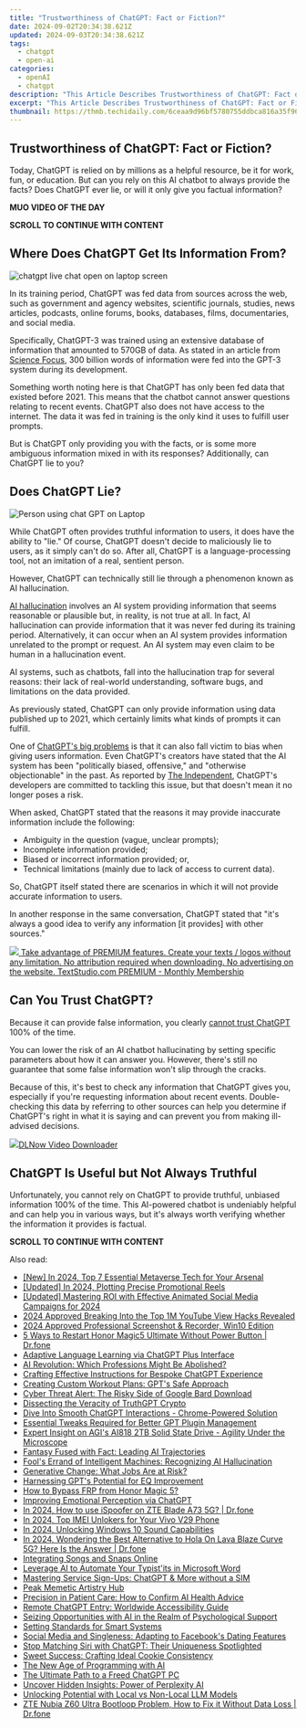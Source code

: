 ```yaml
---
title: "Trustworthiness of ChatGPT: Fact or Fiction?"
date: 2024-09-02T20:34:38.621Z
updated: 2024-09-03T20:34:38.621Z
tags:
  - chatgpt
  - open-ai
categories:
  - openAI
  - chatgpt
description: "This Article Describes Trustworthiness of ChatGPT: Fact or Fiction?"
excerpt: "This Article Describes Trustworthiness of ChatGPT: Fact or Fiction?"
thumbnail: https://thmb.techidaily.com/6ceaa9d96bf5780755ddbca816a35f96a83ab3ae5f8b95d2f15a6366810c2463.png
---
```


## Trustworthiness of ChatGPT: Fact or Fiction?

 Today, ChatGPT is relied on by millions as a helpful resource, be it for work, fun, or education. But can you rely on this AI chatbot to always provide the facts? Does ChatGPT ever lie, or will it only give you factual information?

**MUO VIDEO OF THE DAY**

**SCROLL TO CONTINUE WITH CONTENT**

## Where Does ChatGPT Get Its Information From?

![chatgpt live chat open on laptop screen](https://static1.makeuseofimages.com/wordpress/wp-content/uploads/2023/05/chat-gpt-laptop.jpg)

 In its training period, ChatGPT was fed data from sources across the web, such as government and agency websites, scientific journals, studies, news articles, podcasts, online forums, books, databases, films, documentaries, and social media.

 Specifically, ChatGPT-3 was trained using an extensive database of information that amounted to 570GB of data. As stated in an article from [Science Focus](https://www.sciencefocus.com/future-technology/gpt-3/), 300 billion words of information were fed into the GPT-3 system during its development.

 Something worth noting here is that ChatGPT has only been fed data that existed before 2021\. This means that the chatbot cannot answer questions relating to recent events. ChatGPT also does not have access to the internet. The data it was fed in training is the only kind it uses to fulfill user prompts.

 But is ChatGPT only providing you with the facts, or is some more ambiguous information mixed in with its responses? Additionally, can ChatGPT lie to you?

## Does ChatGPT Lie?

![Person using chat GPT on Laptop](https://static1.makeuseofimages.com/wordpress/wp-content/uploads/2023/04/person-using-chat-gpt-on-laptop.jpg)

 While ChatGPT often provides truthful information to users, it does have the ability to "lie." Of course, ChatGPT doesn't decide to maliciously lie to users, as it simply can't do so. After all, ChatGPT is a language-processing tool, not an imitation of a real, sentient person.

 However, ChatGPT can technically still lie through a phenomenon known as AI hallucination.

[AI hallucination](https://www.makeuseof.com/what-is-ai-hallucination-and-how-do-you-spot-it/) involves an AI system providing information that seems reasonable or plausible but, in reality, is not true at all. In fact, AI hallucination can provide information that it was never fed during its training period. Alternatively, it can occur when an AI system provides information unrelated to the prompt or request. An AI system may even claim to be human in a hallucination event.

 AI systems, such as chatbots, fall into the hallucination trap for several reasons: their lack of real-world understanding, software bugs, and limitations on the data provided.

 As previously stated, ChatGPT can only provide information using data published up to 2021, which certainly limits what kinds of prompts it can fulfill.

 One of [ChatGPT's big problems](https://www.makeuseof.com/openai-chatgpt-biggest-probelms/) is that it can also fall victim to bias when giving users information. Even ChatGPT's creators have stated that the AI system has been "politically biased, offensive," and "otherwise objectionable" in the past. As reported by [The Independent](https://www.independent.co.uk/tech/chatgpt-ai-artifiial-intelligence-openai-behaviour-update-latest-b2284526.html), ChatGPT's developers are committed to tackling this issue, but that doesn't mean it no longer poses a risk.

 When asked, ChatGPT stated that the reasons it may provide inaccurate information include the following:

* Ambiguity in the question (vague, unclear prompts);
* Incomplete information provided;
* Biased or incorrect information provided; or,
* Technical limitations (mainly due to lack of access to current data).

 So, ChatGPT itself stated there are scenarios in which it will not provide accurate information to users.

 In another response in the same conversation, ChatGPT stated that "it's always a good idea to verify any information \[it provides\] with other sources."

<!-- affiliate ads begin -->
<a href="https://secure.textstudio.com/order/checkout.php?PRODS=35633281&QTY=1&AFFILIATE=108875&CART=1"> <img src="https://secure.avangate.com/images/merchant/d6eb8222c9718486bdabce8b897380f7/products/2_premium-icon.png" border="0"> Take advantage of PREMIUM features. 
Create your texts / logos without any limitation. 
No attribution required when downloading. 
No advertising on the website. 
 TextStudio.com  PREMIUM - Monthly Membership</a>
<!-- affiliate ads end -->
## Can You Trust ChatGPT?

 Because it can provide false information, you clearly [cannot trust ChatGPT](https://www.makeuseof.com/shouldnt-trust-chatgpt-confidential-data/) 100% of the time.

 You can lower the risk of an AI chatbot hallucinating by setting specific parameters about how it can answer you. However, there's still no guarantee that some false information won't slip through the cracks.

 Because of this, it's best to check any information that ChatGPT gives you, especially if you're requesting information about recent events. Double-checking this data by referring to other sources can help you determine if ChatGPT's right in what it is saying and can prevent you from making ill-advised decisions.

<!-- affiliate ads begin -->
<a href="https://secure.2checkout.com/order/checkout.php?PRODS=4712430&QTY=1&AFFILIATE=108875&CART=1"><img src="https://secure.avangate.com/images/merchant/c404a5adbf90e09631678b13b05d9d7a/products/dlnow_256.png" border="0">DLNow Video Downloader</a>
<!-- affiliate ads end -->
## ChatGPT Is Useful but Not Always Truthful

 Unfortunately, you cannot rely on ChatGPT to provide truthful, unbiased information 100% of the time. This AI-powered chatbot is undeniably helpful and can help you in various ways, but it's always worth verifying whether the information it provides is factual.

**SCROLL TO CONTINUE WITH CONTENT**


<ins class="adsbygoogle"
     style="display:block"
     data-ad-format="autorelaxed"
     data-ad-client="ca-pub-7571918770474297"
     data-ad-slot="1223367746"></ins>



<ins class="adsbygoogle"
     style="display:block"
     data-ad-client="ca-pub-7571918770474297"
     data-ad-slot="8358498916"
     data-ad-format="auto"
     data-full-width-responsive="true"></ins>

<span class="atpl-alsoreadstyle">Also read:</span>
<div><ul>
<li><a href="https://fox-helps.techidaily.com/new-in-2024-top-7-essential-metaverse-tech-for-your-arsenal/"><u>[New] In 2024, Top 7 Essential Metaverse Tech for Your Arsenal</u></a></li>
<li><a href="https://vp-tips.techidaily.com/updated-in-2024-plotting-precise-promotional-reels/"><u>[Updated] In 2024, Plotting Precise Promotional Reels</u></a></li>
<li><a href="https://facebook-video-content.techidaily.com/updated-mastering-roi-with-effective-animated-social-media-campaigns-for-2024/"><u>[Updated] Mastering ROI with Effective Animated Social Media Campaigns for 2024</u></a></li>
<li><a href="https://vp-tips.techidaily.com/2024-approved-breaking-into-the-top-1m-youtube-view-hacks-revealed/"><u>2024 Approved  Breaking Into the Top 1M  YouTube View Hacks Revealed</u></a></li>
<li><a href="https://screen-sharing-recording.techidaily.com/2024-approved-professional-screenshot-and-recorder-win10-edition/"><u>2024 Approved  Professional Screenshot & Recorder, Win10 Edition</u></a></li>
<li><a href="https://phone-solutions.techidaily.com/5-ways-to-restart-honor-magic5-ultimate-without-power-button-drfone-by-drfone-reset-android-reset-android/"><u>5 Ways to Restart Honor Magic5 Ultimate Without Power Button | Dr.fone</u></a></li>
<li><a href="https://tech-savvy.techidaily.com/adaptive-language-learning-via-chatgpt-plus-interface/"><u>Adaptive Language Learning via ChatGPT Plus Interface</u></a></li>
<li><a href="https://tech-savvy.techidaily.com/ai-revolution-which-professions-might-be-abolished/"><u>AI Revolution: Which Professions Might Be Abolished?</u></a></li>
<li><a href="https://tech-savvy.techidaily.com/crafting-effective-instructions-for-bespoke-chatgpt-experience/"><u>Crafting Effective Instructions for Bespoke ChatGPT Experience</u></a></li>
<li><a href="https://tech-savvy.techidaily.com/creating-custom-workout-plans-gpts-safe-approach/"><u>Creating Custom Workout Plans: GPT's Safe Approach</u></a></li>
<li><a href="https://tech-savvy.techidaily.com/cyber-threat-alert-the-risky-side-of-google-bard-download/"><u>Cyber Threat Alert: The Risky Side of Google Bard Download</u></a></li>
<li><a href="https://tech-savvy.techidaily.com/dissecting-the-veracity-of-truthgpt-crypto/"><u>Dissecting the Veracity of TruthGPT Crypto</u></a></li>
<li><a href="https://tech-savvy.techidaily.com/dive-into-smooth-chatgpt-interactions-chrome-powered-solution/"><u>Dive Into Smooth ChatGPT Interactions - Chrome-Powered Solution</u></a></li>
<li><a href="https://tech-savvy.techidaily.com/essential-tweaks-required-for-better-gpt-plugin-management/"><u>Essential Tweaks Required for Better GPT Plugin Management</u></a></li>
<li><a href="https://hardware-help.techidaily.com/1723864252605-expert-insight-on-agis-ai818-2tb-solid-state-drive-agility-under-the-microscope/"><u>Expert Insight on AGI's AI818 2TB Solid State Drive - Agility Under the Microscope</u></a></li>
<li><a href="https://tech-savvy.techidaily.com/fantasy-fused-with-fact-leading-ai-trajectories/"><u>Fantasy Fused with Fact: Leading AI Trajectories</u></a></li>
<li><a href="https://tech-savvy.techidaily.com/fools-errand-of-intelligent-machines-recognizing-ai-hallucination/"><u>Fool's Errand of Intelligent Machines: Recognizing AI Hallucination</u></a></li>
<li><a href="https://tech-savvy.techidaily.com/generative-change-what-jobs-are-at-risk/"><u>Generative Change: What Jobs Are at Risk?</u></a></li>
<li><a href="https://tech-savvy.techidaily.com/harnessing-gpts-potential-for-eq-improvement/"><u>Harnessing GPT's Potential for EQ Improvement</u></a></li>
<li><a href="https://bypass-frp.techidaily.com/how-to-bypass-frp-from-honor-magic-5-by-drfone-android/"><u>How to Bypass FRP from Honor Magic 5?</u></a></li>
<li><a href="https://tech-savvy.techidaily.com/improving-emotional-perception-via-chatgpt/"><u>Improving Emotional Perception via ChatGPT</u></a></li>
<li><a href="https://android-pokemon-go.techidaily.com/in-2024-how-to-use-ispoofer-on-zte-blade-a73-5g-drfone-by-drfone-virtual-android/"><u>In 2024, How to use iSpoofer on ZTE Blade A73 5G? | Dr.fone</u></a></li>
<li><a href="https://sim-unlock.techidaily.com/in-2024-top-imei-unlokers-for-your-vivo-v29-phone-by-drfone-android/"><u>In 2024, Top IMEI Unlokers for Your Vivo V29 Phone</u></a></li>
<li><a href="https://some-tips.techidaily.com/in-2024-unlocking-windows-10-sound-capabilities/"><u>In 2024, Unlocking Windows 10 Sound Capabilities</u></a></li>
<li><a href="https://phone-solutions.techidaily.com/in-2024-wondering-the-best-alternative-to-hola-on-lava-blaze-curve-5g-here-is-the-answer-drfone-by-drfone-virtual-android/"><u>In 2024, Wondering the Best Alternative to Hola On Lava Blaze Curve 5G? Here Is the Answer | Dr.fone</u></a></li>
<li><a href="https://fox-http.techidaily.com/integrating-songs-and-snaps-online/"><u>Integrating Songs and Snaps Online</u></a></li>
<li><a href="https://tech-savvy.techidaily.com/leverage-ai-to-automate-your-typistits-in-microsoft-word/"><u>Leverage AI to Automate Your Typist'its in Microsoft Word</u></a></li>
<li><a href="https://tech-savvy.techidaily.com/mastering-service-sign-ups-chatgpt-and-more-without-a-sim/"><u>Mastering Service Sign-Ups: ChatGPT & More without a SIM</u></a></li>
<li><a href="https://extra-hints.techidaily.com/peak-memetic-artistry-hub/"><u>Peak Memetic Artistry Hub</u></a></li>
<li><a href="https://tech-savvy.techidaily.com/precision-in-patient-care-how-to-confirm-ai-health-advice/"><u>Precision in Patient Care: How to Confirm AI Health Advice</u></a></li>
<li><a href="https://tech-savvy.techidaily.com/remote-chatgpt-entry-worldwide-accessibility-guide/"><u>Remote ChatGPT Entry: Worldwide Accessibility Guide</u></a></li>
<li><a href="https://tech-savvy.techidaily.com/seizing-opportunities-with-ai-in-the-realm-of-psychological-support/"><u>Seizing Opportunities with AI in the Realm of Psychological Support</u></a></li>
<li><a href="https://tech-savvy.techidaily.com/setting-standards-for-smart-systems/"><u>Setting Standards for Smart Systems</u></a></li>
<li><a href="https://facebook.techidaily.com/social-media-and-singleness-adapting-to-facebooks-dating-features/"><u>Social Media and Singleness: Adapting to Facebook's Dating Features</u></a></li>
<li><a href="https://tech-savvy.techidaily.com/stop-matching-siri-with-chatgpt-their-uniqueness-spotlighted/"><u>Stop Matching Siri with ChatGPT: Their Uniqueness Spotlighted</u></a></li>
<li><a href="https://tech-savvy.techidaily.com/sweet-success-crafting-ideal-cookie-consistency/"><u>Sweet Success: Crafting Ideal Cookie Consistency</u></a></li>
<li><a href="https://tech-savvy.techidaily.com/the-new-age-of-programming-with-ai/"><u>The New Age of Programming with AI</u></a></li>
<li><a href="https://tech-savvy.techidaily.com/the-ultimate-path-to-a-freed-chatgpt-pc/"><u>The Ultimate Path to a Freed ChatGPT PC</u></a></li>
<li><a href="https://tech-savvy.techidaily.com/uncover-hidden-insights-power-of-perplexity-ai/"><u>Uncover Hidden Insights: Power of Perplexity AI</u></a></li>
<li><a href="https://tech-savvy.techidaily.com/unlocking-potential-with-local-vs-non-local-llm-models/"><u>Unlocking Potential with Local vs Non-Local LLM Models</u></a></li>
<li><a href="https://howto.techidaily.com/zte-nubia-z60-ultra-bootloop-problem-how-to-fix-it-without-data-loss-drfone-by-drfone-fix-android-problems-fix-android-problems/"><u>ZTE Nubia Z60 Ultra Bootloop Problem, How to Fix it Without Data Loss | Dr.fone</u></a></li>
</ul></div>
